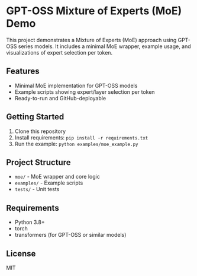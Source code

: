 # GPT-OSS Mixture of Experts (MoE) Demo

This project demonstrates a Mixture of Experts (MoE) approach using GPT-OSS series models. It includes a minimal MoE wrapper, example usage, and visualizations of expert selection per token.

## Features
- Minimal MoE implementation for GPT-OSS models
- Example scripts showing expert/layer selection per token
- Ready-to-run and GitHub-deployable

## Getting Started

1. Clone this repository
2. Install requirements: `pip install -r requirements.txt`
3. Run the example: `python examples/moe_example.py`

## Project Structure
- `moe/` - MoE wrapper and core logic
- `examples/` - Example scripts
- `tests/` - Unit tests

## Requirements
- Python 3.8+
- torch
- transformers (for GPT-OSS or similar models)

## License
MIT
